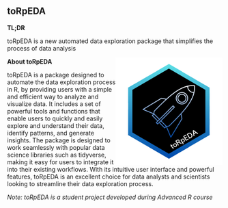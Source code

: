 ## toRpEDA

**TL;DR**

toRpEDA is a new automated data exploration package that simplifies the process of data analysis

<img src="man/figures/torpeda.png" align="right" width="250"/>

**About toRpEDA**

toRpEDA is a package designed to automate the data exploration process in R, by providing users with a simple and efficient way to analyze and visualize data. It includes a set of powerful tools and functions that enable users to quickly and easily explore and understand their data, identify patterns, and generate insights. The package is designed to work seamlessly with popular data science libraries such as tidyverse, making it easy for users to integrate it into their existing workflows. With its intuitive user interface and powerful features, toRpEDA is an excellent choice for data analysts and scientists looking to streamline their data exploration process.

_Note: toRpEDA is a student project developed during Advanced R course_
